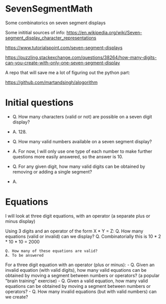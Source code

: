 # SevenSegmentMath
Some combinatorics on seven segment displays

Some inititial sources of info:
https://en.wikipedia.org/wiki/Seven-segment_display_character_representations

https://www.tutorialspoint.com/seven-segment-displays

https://puzzling.stackexchange.com/questions/38264/how-many-digits-can-you-create-with-only-one-seven-segment-display

A repo that will save me a lot of figuring out the python part:

https://github.com/martandsingh/alogorithm

# Initial questions

- Q. How many characters (valid or not) are possible on a seven digit display?
- A. 128.

- Q. How many valid numbers available on a seven segment display?  
- A. For now, I will only use one type of each number to make further questions more easily answered, so the answer is 10.

- Q. For any given digit, how many valid digits can be obtained by removing or adding a single segment?
- A. 

# Equations

I will look at three digit equations, with an operator (a separate plus or minus display)

Using 3 digits and an operator of the form X * Y = Z:
    Q. How many equations (valid or invalid) can we display?
    Q. Combinatorially this is 10 * 2 * 10 * 10 = 2000

    Q. How many of these equations are valid?
    A. To be answered

For a three digit equation with an operator (plus or minus):
    - Q. Given an invalid equation (with valid digits), how many valid equations can be obtained by moving a segment between numbers or operators? (a popular "brain training" exercise)
    - Q. Given a valid equation, how many valid equations can be obtained by moving a segment between numbers or operators?
    - Q. How many invalid equations (but with valid numbers) can we create?





